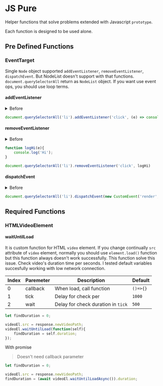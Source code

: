 # JS Pure 

Helper functions that solve problems extended with Javascript `prototype`.

Each function is designed to be used alone.

## Pre Defined Functions

### EventTarget

Single `Node` object supported `addEventListener`, `removeEventListener`, `dispatchEvent`. But NodeList doesn't support with that functions. `document.querySelectorAll` return as `NodeList` object. If you want use event ops, you should use loop terms.

#### addEventListener

<details>
<summary>Before</summary>

```js
const liItems = document.querySelectorAll('li');
for (let i = 0; i < liItems.length; i++) {
  liItems[i].addEventListener('click', (e) => console.log('Hi'));
}
```
</details>

```js
document.querySelectorAll('li').addEventListener('click', (e) => console.log('Hi'))
```

#### removeEventListener

<details>
<summary>Before</summary>

```js
function logHi(e){
    console.log('Hi');
}

const liItems = document.querySelectorAll('li');
for (let i = 0; i < liItems.length; i++) {
  liItems[i].removeEventListener('click', logHi);
}
```
</details>

```js
function logHi(e){
    console.log('Hi');
}

document.querySelectorAll('li').removeEventListener('click', logHi)
```


#### dispatchEvent

<details>
<summary>Before</summary>

```js
const liItems = document.querySelectorAll('li');
for (let i = 0; i < liItems.length; i++) {
  liItems[i].dispatchEvent(new CustomEvent('render', {detail: {view: 'ok'}}));
}
```
</details>


```js
document.querySelectorAll('li').dispatchEvent(new CustomEvent('render', {detail: {view: 'ok'}}));
```

## Required Functions

### HTMLVideoElement

#### waitUntilLoad

It is custom function for HTML `video` element. If you change continually `src` attribute of `video` element, normally you should use `element.load()` function but this function always doesn't work successfully. This function solve this issue. Check video's duration time per seconds. I tested default variables succesfully working with low network connection. 

| Index   |      Paremeter      |  Description |  Default |
|----------|-------------|------|------|
| 0 |  callback | When load, call function | `()=>{}` |
| 1 |  tick  | Delay for check per | `1000` |
| 2 | wait | Delay for check duration in `tick` | `500` |


```js
let findDuration = 0;

videoEl.src = response.newVideoPath;
videoEl.waitUntilLoad(function(self){
    findDuration = self.duration;
});
```

With promise

> Doesn't need callback parameter


```js
let findDuration = 0;

videoEl.src = response.newVideoPath;
findDuration = (await videoEl.waitUntilLoadAsync()).duration;
```
